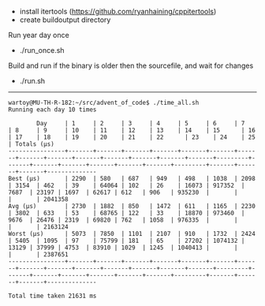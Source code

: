 - install itertools (https://github.com/ryanhaining/cppitertools)
- create buildoutput directory

Run year day once
- ./run_once.sh <year> <day>

Build and run <year> <day> if the binary is older then the sourcefile, and wait for changes
- ./run.sh <year> <day>


---
```
wartoy@MU-TH-R-182:~/src/advent_of_code$ ./time_all.sh 
Running each day 10 times

        Day     | 1     | 2     | 3     | 4     | 5     | 6     | 7     | 8     | 9     | 10    | 11    | 12    | 13    | 14    | 15      | 16    | 17    | 18    | 19    | 20    | 21    | 22      | 23    | 24    | 25    | Totals (µs)
----------------+-------+-------+-------+-------+-------+-------+-------+-------+-------+-------+-------+-------+-------+-------+---------+-------+-------+-------+-------+-------+-------+---------+-------+-------+-------+--------------
Best (µs)       | 2290  | 580   | 687   | 949   | 498   | 1038  | 2098  | 3154  | 462   | 39    | 64064 | 102   | 26    | 16073 | 917352  | 7687  | 23197 | 1697  | 62617 | 612   | 906   | 935230  |       |       |       | 2041358
Avg (µs)        | 2730  | 1882  | 850   | 1472  | 611   | 1165  | 2230  | 3802  | 633   | 53    | 68765 | 122   | 33    | 18870 | 973460  | 9676  | 26476 | 2319  | 69820 | 762   | 1058  | 976335  |       |       |       | 2163124
Worst (µs)      | 5073  | 7850  | 1101  | 2107  | 910   | 1732  | 2424  | 5405  | 1095  | 97    | 75799 | 181   | 65    | 27202 | 1074132 | 13129 | 37999 | 4753  | 83910 | 1029  | 1245  | 1040413 |       |       |       | 2387651
----------------+-------+-------+-------+-------+-------+-------+-------+-------+-------+-------+-------+-------+-------+-------+---------+-------+-------+-------+-------+-------+-------+---------+-------+-------+-------+--------------

Total time taken 21631 ms
```